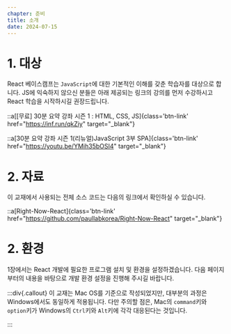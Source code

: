 ```yaml
---
chapter: 준비
title: 소개
date: 2024-07-15
---
```


# 1. 대상

React 베이스캠프는 `JavaScript`에 대한 기본적인 이해를 갖춘 학습자를 대상으로 합니다. JS에 익숙하지 않으신 분들은 아래 제공되는 링크의 강의를 먼저 수강하시고 React 학습을 시작하시길 권장드립니다.

::a[[무료] 30분 요약 강좌 시즌 1 : HTML, CSS, JS]{class='btn-link' href="https://inf.run/qkZiy" target="\_blank"}

::a[30분 요약 강좌 시즌 1(리뉴얼)JavaScript 3부 SPA]{class='btn-link' href="https://youtu.be/YMih35bOSI4" target="\_blank"}

# 2. 자료

이 교재에서 사용되는 전체 소스 코드는 다음의 링크에서 확인하실 수 있습니다.

::a[Right-Now-React]{class='btn-link' href="https://github.com/paullabkorea/Right-Now-React" target="\_blank"}

# 2. 환경

1장에서는 React 개발에 필요한 프로그램 설치 및 환경을 설정하겠습니다. 다음 페이지부터의 내용을 바탕으로 개발 환경 설정을 진행해 주시길 바랍니다.

:::div{.callout}
이 교재는 Mac OS를 기준으로 작성되었지만, 대부분의 과정은 Windows에서도 동일하게 적용됩니다. 다만 주의할 점은, Mac의 `command`키와 `option`키가 Windows의 `Ctrl`키와 `Alt`키에 각각 대응된다는 것입니다.

:::
